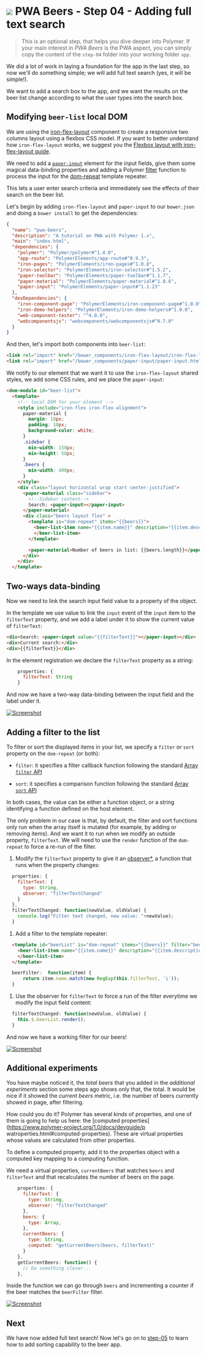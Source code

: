 # ![](/img/logo-25px.png) PWA Beers - Step 04 - Adding full text search

> This is an optional step, that helps you dive deeper into Polymer. If your main interest in *PWA Beers* is the PWA aspect, you can simply copy the content of the `step-04` folder into your working folder `app`.

We did a lot of work in laying a foundation for the app in the last step, so now we'll do something simple;
we will add full text search (yes, it will be simple!).

We want to add a search box to the app, and we want the results on the beer list change according to what the user types into the search box.

## Modifying `beer-list` local DOM

We are using the [iron-flex-layout](https://elements.polymer-project.org/elements/iron-flex-layout) component to create a responsive two columns layout using a flexbox CSS model. If you want to better understand how `iron-flex-layout` works, we suggest you the [Flexbox layout with iron-flex-layout guide](https://elements.polymer-project.org/guides/flex-layout).

We need to add a  [`paper-input`](https://elements.polymer-project.org/elements/paper-input) element for the input fields, give them some magical data-binding properties and adding a Polymer [filter](https://www.polymer-project.org/1.0/docs/devguide/templates.html#filtering-and-sorting-lists) function to process the input for the [dom-repeat](https://www.polymer-project.org/1.0/docs/devguide/templates.html#dom-repeat) template repeater.  

This lets a user enter search criteria and immediately see the effects of their search on the beer list.  

Let's begin by adding `iron-flex-layout` and `paper-input` to our `bower.json` and doing a `bower install` to get the dependencies:

```json
{
  "name": "pwa-beers",
  "description": "A tutorial on PWA with Polymer 1.x",
  "main": "index.html",
  "dependencies": {
    "polymer": "Polymer/polymer#^1.4.0",
    "app-route": "PolymerElements/app-route#^0.9.3",
    "iron-pages": "PolymerElements/iron-pages#^1.0.8",
    "iron-selector": "PolymerElements/iron-selector#^1.5.2",
    "paper-toolbar": "PolymerElements/paper-toolbar#^1.1.7",
    "paper-material": "PolymerElements/paper-material#^1.0.6",
    "paper-input": "PolymerElements/paper-input#^1.1.23"
  },
  "devDependencies": {
    "iron-component-page": "PolymerElements/iron-component-page#^1.0.0",
    "iron-demo-helpers": "PolymerElements/iron-demo-helpers#^1.0.0",
    "web-component-tester": "^4.0.0",
    "webcomponentsjs": "webcomponents/webcomponentsjs#^0.7.0"
  }
}
```

And then, let's import both components into `beer-list`:

```html
<link rel="import" href="/bower_components/iron-flex-layout/iron-flex-layout-classes.html">
<link rel="import" href="/bower_components/paper-input/paper-input.html">
```

We notify to our element that we want it to use the `iron-flex-layout` shared styles, we add some CSS rules, and we place the `paper-input`:

```html
<dom-module id="beer-list">
  <template>
    <!-- local DOM for your element -->
    <style include="iron-flex iron-flex-alignment">
      paper-material {
        margin: 10px;
        padding: 10px;
        background-color: white;
      }
      .sidebar {
        min-width: 150px;
        min-height: 50px;
      }
      .beers {
        min-width: 400px;
      }
    </style>
    <div class="layout horizontal wrap start center-justified">
      <paper-material class="sidebar">
        <!--Sidebar content-->
        Search: <paper-input></paper-input>
      </paper-material>
      <div class="beers layout flex" >
        <template is="dom-repeat" items="{{beers}}">
          <beer-list-item name="{{item.name}}" description="{{item.description}}">
          </beer-list-item>
        </template>

        <paper-material>Number of beers in list: {{beers.length}}</paper-material>  
      </div>        
    </div>
  </template>
```


## Two-ways data-binding

Now we need to link the search input field value to a property of the object.

In the template we use value to link the `input` event of the `input` item to the `filterText` property,
and we add a label under it to show the current value of `filterText`:

```html
<div>Search: <paper-input value="{{filterText}}"></paper-input></div>
<div>Current search:</div>
<div>{{filterText}}</div>

```
In the element registration we declare the `filterText` property as a string:

```javascript
    properties: {
      filterText: String
    }
```
And now we have a two-way data-binding between the input field and the label under it.

[![Screenshot](/img/step-04_01.t.jpg)](/img/step-04_01.jpg)


## Adding a filter to the list

To filter or sort the displayed items in your list, we specify a `filter` or `sort` property on the `dom-repeat` (or both):

+ `filter`: it specifies a filter callback function following the standard [Array `filter` API](https://developer.mozilla.org/en-US/docs/Web/JavaScript/Reference/Global_Objects/Array/filter)

+ `sort`: it specifies a comparison function following the standard [Array `sort` API](https://developer.mozilla.org/en-US/docs/Web/JavaScript/Reference/Global_Objects/Array/sort)

In both cases, the value can be either a function object, or a string identifying a function defined on the host element.

The only problem in our case is that, by default, the filter and sort functions only run when the array itself is mutated (for example, by adding or removing items). And we want it to run when we modify an outside property, `filterText`. We will need to use the `render` function of the `dom-repeat` to force a re-run of the filter.


1. Modify the `filterText` property to give it an [observer*](https://www.polymer-project.org/1.0/docs/devguide/properties.html#change-callbacks), a function that runs when the property changes:

  ```javascript
    properties: {
      filterText: {
        type: String,
        observer: "filterTextChanged"
      }
    },
    filterTextChanged: function(newValue, oldValue) {
      console.log("Filter text changed, new value: "+newValue);
    }
  ```

1. Add a filter to the template repeater:

  ```html
    <template id="beerList" is="dom-repeat" items="{{beers}}" filter="beerFilter">
      <beer-list-item name="{{item.name}}" description="{{item.description}}">
      </beer-list-item>
    </template>
  ```

  ```javascript
    beerFilter:  function(item) {
        return item.name.match(new RegExp(this.filterText, 'i'));
    }
  ```   

1. Use the observer for `filterText` to force a run of the filter everytime we modify the input field content:

  ```javascript
    filterTextChanged: function(newValue, oldValue) {
      this.$.beerList.render();
    }
  ```

And now we have a working filter for our beers!

[![Screenshot](/img/step-04_02.t.jpg)](/img/step-04_02.jpg)

## Additional experiments

You have maybe noticed it, the *total beers* that you added in the *additional experiments* section some steps ago shows only that, the total. It would be nice if it showed the *current beers* metric, i.e. the number of beers currently showed in page, after filtering.

How could you do it? Polymer has several kinds of properties, and one of them is going to help us here: the  [computed properties](https://www.polymer-project.org/1.0/docs/devguide/p watroperties.html#computed-properties). These are virtual properties whose values are calculated from other properties.

To define a computed property, add it to the properties object with a computed key mapping to a computing function.

We need a virtual properties, `currentBeers` that watches `beers` and `filterText` and that recalculates the number of beers on the page.

```javascript
    properties: {
      filterText: {
        type: String,
        observer: "filterTextChanged"
      },
      beers: {
        type: Array,
      },
      currentBeers: {
        type: String,
        computed: "getCurrentBeers(beers, filterText)"
      }
    },
    getCurrentBeers: function() {
      // Do something clever...
    },
```

Inside the function we can go through `beers` and incrementing a counter if the beer matches the `beerFilter` filter.

[![Screenshot](/img/step-04_03.t.jpg)](/img/step-04_03.jpg)

## Next

We have now added full text search! Now let's go on to [step-05](../step-05) to learn how to add sorting capability to the beer app.
